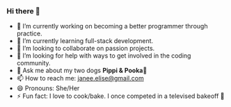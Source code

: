 ### Hi there 👋

- 🔭 I’m currently working on becoming a better programmer through practice.
- 🌱 I’m currently learning full-stack development.
- 👯 I’m looking to collaborate on passion projects. 
- 🤔 I’m looking for help with ways to get involved in the coding community.
- 💬 Ask me about my two dogs __Pippi & Pooka__:dog:
- 📫 How to reach me: janee.elise@gmail.com
- 😄 Pronouns: She/Her
- ⚡ Fun fact: I love to cook/bake. I once competed in a televised bakeoff :cake:
